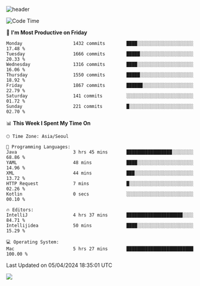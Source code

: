 ![header](https://capsule-render.vercel.app/api?type=Egg&color=timeAuto&height=300&section=header&text=PoPo&fontSize=90&animation=fadeIn)

  <!--START_SECTION:waka-->
![Code Time](http://img.shields.io/badge/Code%20Time-1%2C552%20hrs%2040%20mins-blue)

📅 **I'm Most Productive on Friday** 

```text
Monday                   1432 commits        ████░░░░░░░░░░░░░░░░░░░░░   17.48 % 
Tuesday                  1666 commits        █████░░░░░░░░░░░░░░░░░░░░   20.33 % 
Wednesday                1316 commits        ████░░░░░░░░░░░░░░░░░░░░░   16.06 % 
Thursday                 1550 commits        █████░░░░░░░░░░░░░░░░░░░░   18.92 % 
Friday                   1867 commits        ██████░░░░░░░░░░░░░░░░░░░   22.79 % 
Saturday                 141 commits         ░░░░░░░░░░░░░░░░░░░░░░░░░   01.72 % 
Sunday                   221 commits         █░░░░░░░░░░░░░░░░░░░░░░░░   02.70 % 
```


📊 **This Week I Spent My Time On** 

```text
🕑︎ Time Zone: Asia/Seoul

💬 Programming Languages: 
Java                     3 hrs 45 mins       █████████████████░░░░░░░░   68.86 % 
YAML                     48 mins             ████░░░░░░░░░░░░░░░░░░░░░   14.96 % 
XML                      44 mins             ███░░░░░░░░░░░░░░░░░░░░░░   13.72 % 
HTTP Request             7 mins              █░░░░░░░░░░░░░░░░░░░░░░░░   02.26 % 
Kotlin                   0 secs              ░░░░░░░░░░░░░░░░░░░░░░░░░   00.10 % 

🔥 Editors: 
IntelliJ                 4 hrs 37 mins       █████████████████████░░░░   84.71 % 
Intellijidea             50 mins             ████░░░░░░░░░░░░░░░░░░░░░   15.29 % 

💻 Operating System: 
Mac                      5 hrs 27 mins       █████████████████████████   100.00 % 
```


 Last Updated on 05/04/2024 18:35:01 UTC
<!--END_SECTION:waka-->



<img src="https://capsule-render.vercel.app/api?type=Egg&color=timeAuto&height=300&section=footer&text=PoPo&fontSize=90&animation=fadeIn&reversal=true" />
